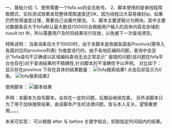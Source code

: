 一、基础介绍:
1、使用需要一个fofa.so的会员账号。
2、脚本使用的是单线程爬取模式，实际测试效果发现整体爬取速度还OK，因为线程过大容易被封ip。如果仍然觉得速度过慢，需要自己设置代理池。
3、脚本主要逻辑分为两块。其中主要对数据条目大于fofa默认最大数目(10000)会根据用户输入的具体内容去存储到rusult.txt 中，所以需要用户及时将结果另行存放，以免被下一次查询清空。

特殊说明：
    当查询条目大于10000时，由于本脚本是依据各国各Province(需导入各国对应的province列表) 为维度进行的。由于各地区编码问题，查询中会显示"fofa语句不正确或以区域编码查询无法正常显示" 报错的问题(该问题在fofa平台也存在)对于查询结果的不精确性,针对脚本的不准确性予以声明。
对比如下：
显示存在province 下存在具体的结果数量：
![fofa搜索结果1](https://user-images.githubusercontent.com/97209108/148335271-287932b9-ef3f-43dd-8110-8c175f2e629d.jpg)
点击后却显示为0条。
![fofa搜索结果2](https://user-images.githubusercontent.com/97209108/148335316-249e6f99-cce9-409f-a3f4-45e2c3295ee2.jpg)

使用脚本：
![脚本结果](https://user-images.githubusercontent.com/97209108/148335591-088151f7-0841-4273-a01b-04cf44498618.jpg)

声明：本脚本为自写脚本，会存在一定的问题，后期会继续完善。 
另外该脚本只为了用于加快搜索结果，由该脚本产生的法律问题，皆与本人无关。望慎重使用。。。。

未来可实现：
可以根据 after 与 before 关键字结合，抓取指定时间段内的结果。
